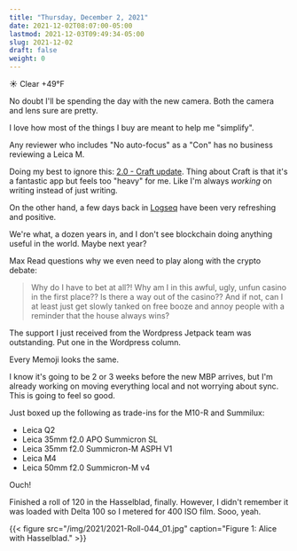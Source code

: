 ```yaml
---
title: "Thursday, December 2, 2021"
date: 2021-12-02T08:07:00-05:00
lastmod: 2021-12-03T09:49:34-05:00
slug: 2021-12-02
draft: false
weight: 0
---
```


☀️ Clear +49°F

No doubt I'll be spending the day with the new camera. Both the camera and lens sure are pretty.

I love how most of the things I buy are meant to help me "simplify".

Any reviewer who includes "No auto-focus" as a "Con" has no business reviewing a Leica M.

Doing my best to ignore this: [2.0 - Craft update](https://www.craft.do/s/lEjdSXBpq9jSgg). Thing about Craft is that it's a fantastic app but feels too "heavy" for me. Like I'm always _working_ on writing instead of just writing.

On the other hand, a few days back in [Logseq](https://logseq.com) have been very refreshing and positive.

We're what, a dozen years in, and I don't see blockchain doing anything useful in the world. Maybe next year?

Max Read questions why we even need to play along with the crypto debate:

> Why do I have to bet at all?! Why am I in this awful, ugly, unfun casino in the first place?? Is there a way out of the casino?? And if not, can I at least just get slowly tanked on free booze and annoy people with a reminder that the house always wins?

The support I just received from the Wordpress Jetpack team was outstanding. Put one in the Wordpress column.

Every Memoji looks the same.

I know it's going to be 2 or 3 weeks before the new MBP arrives, but I'm already working on moving everything local and not worrying about sync. This is going to feel so good.

Just boxed up the following as trade-ins for the M10-R and Summilux:

-   Leica Q2
-   Leica 35mm f2.0 APO Summicron SL
-   Leica 35mm f2.0 Summicron-M ASPH V1
-   Leica M4
-   Leica 50mm f2.0 Summicron-M v4

Ouch!

Finished a roll of 120 in the Hasselblad, finally. However, I didn't remember it was loaded with Delta 100 so I metered for 400 ISO film. Sooo, yeah.

{{< figure src="/img/2021/2021-Roll-044_01.jpg" caption="Figure 1: Alice with Hasselblad." >}}

[//]: # "Exported with love from a post written in Org mode"
[//]: # "- https://github.com/kaushalmodi/ox-hugo"
